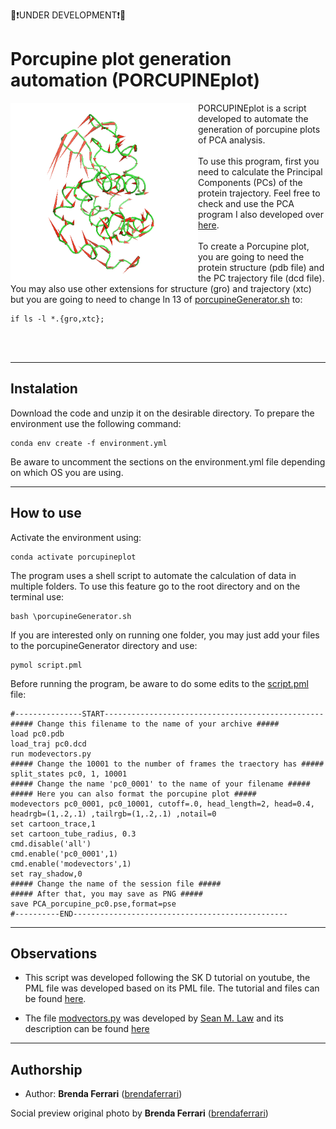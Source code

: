🔴❗UNDER DEVELOPMENT❗🔴

# Porcupine plot generation automation (PORCUPINEplot)

<img align="left" width="300" src="images\porcupine.png">

PORCUPINEplot is a script developed to automate the generation of porcupine plots of PCA analysis.
<br><br>
To use this program, first you need to calculate the Principal Components (PCs) of the protein trajectory. Feel free to check and use the PCA program I also developed over [here](https://github.com/brendaferrari/PCAauto).
<br><br>
To create a Porcupine plot, you are going to need the protein structure (pdb file) and the PC trajectory file (dcd file). You may also use other extensions for structure (gro) and trajectory (xtc) but you are going to need to change ln 13 of [porcupineGenerator.sh](porcupineGenerator.sh) to:

```
if ls -l *.{gro,xtc};
```
<br><br>

---
## Instalation

Download the code and unzip it on the desirable directory. To prepare the environment use the following command:

```
conda env create -f environment.yml
``` 

Be aware to uncomment the sections on the environment.yml file depending on which OS you are using.

---
## How to use

Activate the environment using:

```
conda activate porcupineplot
```

The program uses a shell script to automate the calculation of data in multiple folders. To use this feature go to the root directory and on the terminal use:

```
bash \porcupineGenerator.sh
```

If you are interested only on running one folder, you may just add your files to the porcupineGenerator directory and use:

```
pymol script.pml
```

Before running the program, be aware to do some edits to the [script.pml](porcupineGenerator\script.pml) file:

```
#---------------START-------------------------------------------------
##### Change this filename to the name of your archive #####
load pc0.pdb
load_traj pc0.dcd
run modevectors.py
##### Change the 10001 to the number of frames the traectory has #####
split_states pc0, 1, 10001
##### Change the name 'pc0_0001' to the name of your filename #####
##### Here you can also format the porcupine plot #####
modevectors pc0_0001, pc0_10001, cutoff=.0, head_length=2, head=0.4, headrgb=(1,.2,.1) ,tailrgb=(1,.2,.1) ,notail=0
set cartoon_trace,1
set cartoon_tube_radius, 0.3
cmd.disable('all')
cmd.enable('pc0_0001',1)
cmd.enable('modevectors',1)
set ray_shadow,0
##### Change the name of the session file #####
##### After that, you may save as PNG #####
save PCA_porcupine_pc0.pse,format=pse
#----------END------------------------------------------------
```

---
## Observations

* This script was developed following the 
SK D tutorial on youtube, the PML file was developed based on its PML file. The tutorial and files can be found [here](https://www.youtube.com/watch?v=4ORfXubNhJo&ab_channel=SKD).

* The file [modvectors.py](porcupineGenerator\modevectors.py) was developed by [Sean M. Law](https://pymolwiki.org/index.php/User:Slaw) and its description can be found [here](porcupineGenerator\modevectors.py)

---
## Authorship

* Author: **Brenda Ferrari** ([brendaferrari](https://github.com/brendaferrari))

Social preview original photo by **Brenda Ferrari** ([brendaferrari](https://github.com/brendaferrari))
